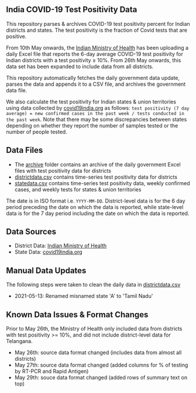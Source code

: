 ## India COVID-19 Test Positivity Data

This repository parses & archives COVID-19 test positivity percent for Indian districts and states. The test positivity is the fraction of Covid tests that are positive.

From 10th May onwards, the [Indian Ministry of Health](https://www.mohfw.gov.in/) has been uploading a daily Excel file that reports the 6-day average COVID-19 test positivity for Indian districts with a test positivity ≥ 10%. From 26th May onwards, this data set has been expanded to include data from all districts.

This repository automatically fetches the daily government data update, parses the data and appends it to a CSV file, and archives the government data file.

We also calculate the test positivity for Indian states & union territories using data collected by [covid19india.org](https://github.com/covid19india/api) as follows: `test positivity (7 day average) = new confirmed cases in the past week / tests conducted in the past week`. Note that there may be some discrepancies between states depending on whether they report the number of samples tested or the number of people tested.

## Data Files

- The [archive](https://github.com/aatishb/indiatestpositivitydata/tree/main/archive) folder contains an archive of the daily government Excel files with test positivity data for districts
- [districtdata.csv](https://github.com/aatishb/indiatestpositivitydata/blob/main/districtdata.csv) contains time-series test positivity data for districts
- [statedata.csv](https://github.com/aatishb/indiatestpositivitydata/blob/main/statedata.csv) contains time-series test positivity data, weekly confirmed cases, and weekly tests for states & union territories

The date is in ISO format i.e. `YYYY-MM-DD`. District-level data is for the 6 day period preceding the date on which the data is reported, while state-level data is for the 7 day period including the date on which the data is reported.

## Data Sources
- District Data: [Indian Ministry of Health](https://www.mohfw.gov.in/)
- State Data: [covid19india.org](https://api.covid19india.org/)
 
## Manual Data Updates

The following steps were taken to clean the daily data in [districtdata.csv](https://github.com/aatishb/indiatestpositivitydata/blob/main/districtdata.csv)

- 2021-05-13: Renamed misnamed state 'A' to 'Tamil Nadu'

## Known Data Issues & Format Changes

Prior to May 26th, the Ministry of Health only included data from districts with test positivity >= 10%, and did not include district-level data for Telangana.

- May 26th: source data format changed (includes data from almost all districts)
- May 27th: source data format changed (added columns for % of testing by RT-PCR and Rapid Antigen)
- May 29th: souce data format changed (added rows of summary text on top)
